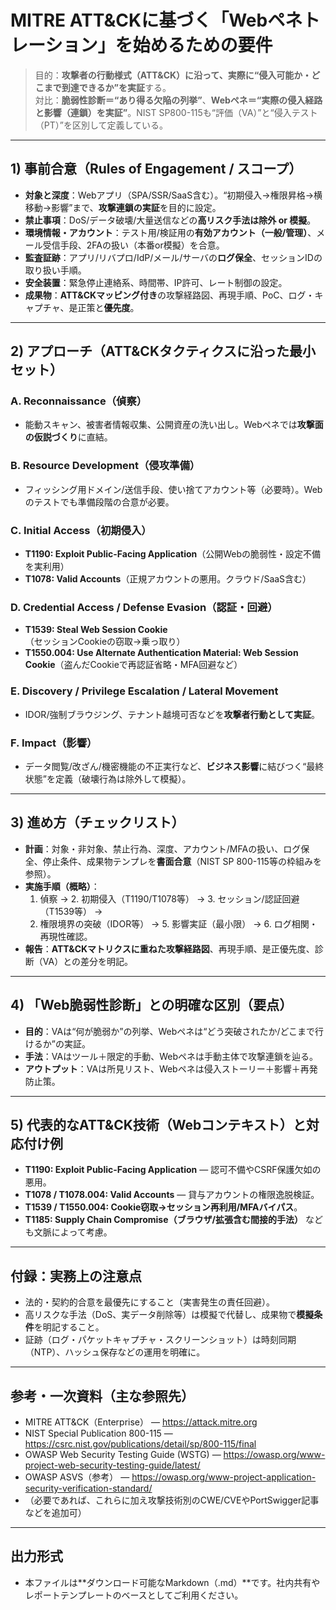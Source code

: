 
# MITRE ATT&CKに基づく「Webペネトレーション」を始めるための要件

> 目的：**攻撃者の行動様式（ATT&CK）に沿って、実際に“侵入可能か・どこまで到達できるか”を実証**する。  
> 対比：**脆弱性診断＝“あり得る欠陥の列挙”**、**Webペネ＝“実際の侵入経路と影響（連鎖）を実証”**。NIST SP800-115も“評価（VA）”と“侵入テスト（PT）”を区別して定義している。

---

## 1) 事前合意（Rules of Engagement / スコープ）
- **対象と深度**：Webアプリ（SPA/SSR/SaaS含む）。“初期侵入→権限昇格→横移動→影響”まで、**攻撃連鎖の実証**を目的に設定。  
- **禁止事項**：DoS/データ破壊/大量送信などの**高リスク手法は除外 or 模擬**。  
- **環境情報・アカウント**：テスト用/検証用の**有効アカウント（一般/管理）**、メール受信手段、2FAの扱い（本番or模擬）を合意。  
- **監査証跡**：アプリ/リバプロ/IdP/メール/サーバの**ログ保全**、セッションIDの取り扱い手順。  
- **安全装置**：緊急停止連絡系、時間帯、IP許可、レート制御の設定。  
- **成果物**：**ATT&CKマッピング付き**の攻撃経路図、再現手順、PoC、ログ・キャプチャ、是正策と**優先度**。  

---

## 2) アプローチ（ATT&CKタクティクスに沿った最小セット）

### A. Reconnaissance（偵察）
- 能動スキャン、被害者情報収集、公開資産の洗い出し。Webペネでは**攻撃面の仮説づくり**に直結。

### B. Resource Development（侵攻準備）
- フィッシング用ドメイン/送信手段、使い捨てアカウント等（必要時）。Webのテストでも準備段階の合意が必要。

### C. Initial Access（初期侵入）
- **T1190: Exploit Public-Facing Application**（公開Webの脆弱性・設定不備を実利用）  
- **T1078: Valid Accounts**（正規アカウントの悪用。クラウド/SaaS含む）

### D. Credential Access / Defense Evasion（認証・回避）
- **T1539: Steal Web Session Cookie**（セッションCookieの窃取→乗っ取り）  
- **T1550.004: Use Alternate Authentication Material: Web Session Cookie**（盗んだCookieで再認証省略・MFA回避など）

### E. Discovery / Privilege Escalation / Lateral Movement
- IDOR/強制ブラウジング、テナント越境可否などを**攻撃者行動として実証**。

### F. Impact（影響）
- データ閲覧/改ざん/機密機能の不正実行など、**ビジネス影響**に結びつく“最終状態”を定義（破壊行為は除外して模擬）。

---

## 3) 進め方（チェックリスト）
- **計画**：対象・非対象、禁止行為、深度、アカウント/MFAの扱い、ログ保全、停止条件、成果物テンプレを**書面合意**（NIST SP 800-115等の枠組みを参照）。  
- **実施手順（概略）**：  
  1. 偵察 → 2. 初期侵入（T1190/T1078等） → 3. セッション/認証回避（T1539等） →  
  4. 権限境界の突破（IDOR等） → 5. 影響実証（最小限） → 6. ログ相関・再現性確認。  
- **報告**：**ATT&CKマトリクスに重ねた攻撃経路図**、再現手順、是正優先度、診断（VA）との差分を明記。

---

## 4) 「Web脆弱性診断」との明確な区別（要点）
- **目的**：VAは“何が脆弱か”の列挙、Webペネは“どう突破されたか/どこまで行けるか”の実証。  
- **手法**：VAはツール＋限定的手動、Webペネは手動主体で攻撃連鎖を辿る。  
- **アウトプット**：VAは所見リスト、Webペネは侵入ストーリー＋影響＋再発防止策。

---

## 5) 代表的なATT&CK技術（Webコンテキスト）と対応付け例
- **T1190: Exploit Public-Facing Application** — 認可不備やCSRF保護欠如の悪用。  
- **T1078 / T1078.004: Valid Accounts** — 貸与アカウントの権限逸脱検証。  
- **T1539 / T1550.004: Cookie窃取→セッション再利用/MFAバイパス**。  
- **T1185: Supply Chain Compromise（ブラウザ/拡張含む間接的手法）** なども文脈によって考慮。

---

## 付録：実務上の注意点
- 法的・契約的合意を最優先にすること（実害発生の責任回避）。  
- 高リスクな手法（DoS、実データ削除等）は模擬で代替し、成果物で**模擬条件**を明記すること。  
- 証跡（ログ・パケットキャプチャ・スクリーンショット）は時刻同期（NTP）、ハッシュ保存などの運用を明確に。

---

## 参考・一次資料（主な参照先）
- MITRE ATT&CK（Enterprise） — https://attack.mitre.org  
- NIST Special Publication 800-115 — https://csrc.nist.gov/publications/detail/sp/800-115/final  
- OWASP Web Security Testing Guide (WSTG) — https://owasp.org/www-project-web-security-testing-guide/latest/  
- OWASP ASVS（参考） — https://owasp.org/www-project-application-security-verification-standard/  
- （必要であれば、これらに加え攻撃技術別のCWE/CVEやPortSwigger記事などを追加可）

---

## 出力形式
- 本ファイルは**ダウンロード可能なMarkdown（.md）**です。社内共有やレポートテンプレートのベースとしてご利用ください。
